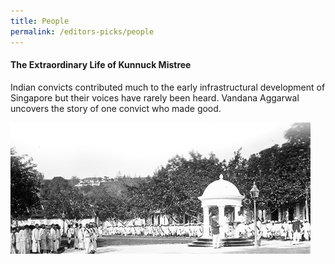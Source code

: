 ```yaml
---
title: People
permalink: /editors-picks/people
---
```

#### <a style="text-decoration: none; font-weight: bold;" href="/vol-16/issue-4/jan-mar-2021/kunnuck" target="_blank">The Extraordinary Life of Kunnuck Mistree</a>
<p>Indian convicts contributed much to the early infrastructural development of Singapore but their voices have rarely been heard. Vandana Aggarwal uncovers the story of one convict who made good.</p> 
<div style="height: 210px;  overflow: hidden">
<img src="/images/Vol-16-issue-4/Kunnuck/TheExtraordinaryLifeOfKunnuck.jpg" style=" width:auto; height: 300px; float=center">
<hr> 

#### <a style="text-decoration: none; font-weight: bold;" href="/vol-17/issue-1/apr-jun-2021/ishak-ahmad" target="_blank"> Ishak Ahmad and the Story of Malayan Waters </a>
<p>As a senior officer in the Fisheries Department, Ishak Ahmad was instrumental in spurring the growth of the Malayan fishing industry. Anthony Medrano sheds light on his contributions.</p> 
<hr> 

#### <a style="text-decoration: none; font-weight: bold;" href="/vol-16/issue-2/jul-sep-2020/raffles" target="_blank"> Stamford Raffles and the Two French Naturalists</a>
<p>Danièle Weiler uncovers the work of two young French naturalists – Alfred Duvaucel and Pierre Médard Diard – who worked with Stamford Raffles between 1818 and 1820.</p> 
<hr> 

#### <a style="text-decoration: none; font-weight: bold;" href="/vol-16/issue-1/apr-jun-2020/doggett" target="_blank"> Marjorie Doggett: Photographer of Singapore </a>
<p>Edward Stokes reflects on Characters of Light by Marjorie Doggett, first published in 1957, and on his own recent book, Marjorie Doggett’s Singapore, which portrays her life and work here.</p> 
<img style="width:500px;" src="/images/Vol-16-issue-1/marjorie/Majorie-title.png"> 
<hr> 

#### <a style="text-decoration: none; font-weight: bold;" href="/vol-16/issue-2/jul-sep-2020/sangnila" target="_blank">Sang Nila Utama: Separating Myth From Reality</a>
<p>The Malay prince who founded Singapura in the 13th-century is a controversial figure – depending on which account of the Sejarah Melayu you read, says Derek Heng.</p> 
<hr> 

#### <a style="text-decoration: none; font-weight: bold;" href="/vol-16/issue-2/jul-sep-2020/plague" target="_blank">The Plague Fighter: Dr Wu Lien-Teh and His Work</a>
<p>The Penang-born doctor helped eradicate the deadly Manchurian pneumonic plague of 1910 and pushed for the use of face masks to prevent its spread. Kevin Y.L. Tan documents his life and work.</p> 
<img style="width:100%;" src="/images/Vol-16-issue-2/plague/DrWuLienTeh.jpg">  
<hr> 

#### <a style="text-decoration: none; font-weight: bold;" href="/vol-16/issue-3/oct-dec-2020/karikal" target="_blank">Karikal Mahal: The Lost Palace of a Fallen Cattle King</a>
<p>William L. Gibson uncovers the story behind the pair of grand buildings along Still Road South and their transformation over the last century.</p> 
<hr> 

#### <a style="text-decoration: none; font-weight: bold;" href="/vol-17/issue-2/jul-sep-2021/urangbanjar" target="_blank"> Urang Banjar: From South Kalimantan to Singapore</a>
<p>Zinnurain Nasir and Nasri Shah shed light on the Banjar people, a small but significant sub-ethnic Malay community from Borneo.</p> 
<img style="width:100%;" src="/images/vol-17-issue-2/urangbanjar/BanjarMen.jpg">  
<hr> 

#### <a style="text-decoration: none; font-weight: bold;" href="/vol-16/issue-4/jan-mar-2021/raffles" target="_blank">Raffles Displaced</a>
<p>Raffles, once widely admired and revered as the founder of Singapore, has been portrayed in a more complicated light in recent years, as Ng Yi-Sheng tells us.</p> 
<hr>